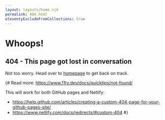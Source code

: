 ```yaml
---
layout: layouts/home.njk
permalink: 404.html
eleventyExcludeFromCollections: true
---
```

<h1>Whoops!</h1>
<h2>404 - This page got lost in conversation</h2>

Not too worry. Head over to <a href="{{ '/' | url }}">homepage</a> to get back on track.

{#
Read more: https://www.11ty.dev/docs/quicktips/not-found/

This will work for both GitHub pages and Netlify:

* https://help.github.com/articles/creating-a-custom-404-page-for-your-github-pages-site/
* https://www.netlify.com/docs/redirects/#custom-404
#}
